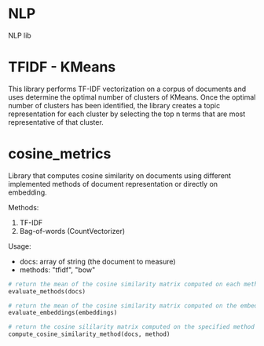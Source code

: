 # NLP
NLP lib 

# TFIDF - KMeans
This library performs TF-IDF vectorization on a corpus of documents and uses determine the optimal number of clusters of KMeans. Once the optimal number of clusters has been identified, the library creates a topic representation for each cluster by selecting the top n terms that are most representative of that cluster.

# cosine_metrics
Library that computes cosine similarity on documents using different implemented methods of document representation or directly on embedding.

Methods:
1. TF-IDF 
2. Bag-of-words (CountVectorizer) 
    
Usage:
- docs: array of string (the document to measure)
- methods: "tfidf", "bow"
```python
# return the mean of the cosine similarity matrix computed on each methods
evaluate_methods(docs)
```

```python
# return the mean of the cosine similarity matrix computed on the embedding
evaluate_embeddings(embeddings)
```

```python
# return the cosine sililarity matrix computed on the specified method of document representation
compute_cosine_similarity_method(docs, method)
```
